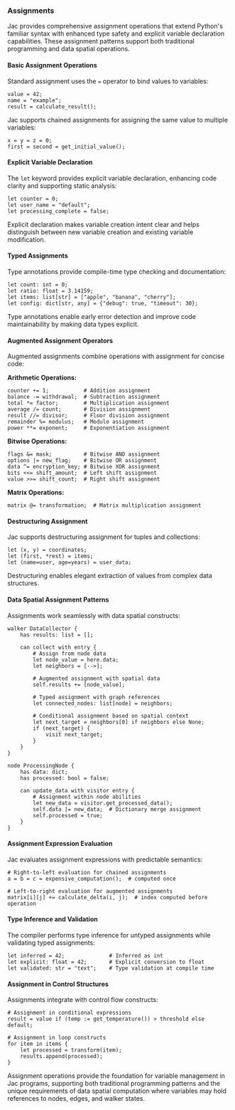 ### Assignments

Jac provides comprehensive assignment operations that extend Python's familiar syntax with enhanced type safety and explicit variable declaration capabilities. These assignment patterns support both traditional programming and data spatial operations.

#### Basic Assignment Operations

Standard assignment uses the `=` operator to bind values to variables:

```jac
value = 42;
name = "example";
result = calculate_result();
```

Jac supports chained assignments for assigning the same value to multiple variables:

```jac
x = y = z = 0;
first = second = get_initial_value();
```

#### Explicit Variable Declaration

The `let` keyword provides explicit variable declaration, enhancing code clarity and supporting static analysis:

```jac
let counter = 0;
let user_name = "default";
let processing_complete = false;
```

Explicit declaration makes variable creation intent clear and helps distinguish between new variable creation and existing variable modification.

#### Typed Assignments

Type annotations provide compile-time type checking and documentation:

```jac
let count: int = 0;
let ratio: float = 3.14159;
let items: list[str] = ["apple", "banana", "cherry"];
let config: dict[str, any] = {"debug": true, "timeout": 30};
```

Type annotations enable early error detection and improve code maintainability by making data types explicit.

#### Augmented Assignment Operators

Augmented assignments combine operations with assignment for concise code:

**Arithmetic Operations:**
```jac
counter += 1;           # Addition assignment
balance -= withdrawal;  # Subtraction assignment
total *= factor;        # Multiplication assignment
average /= count;       # Division assignment
result //= divisor;     # Floor division assignment
remainder %= modulus;   # Modulo assignment
power **= exponent;     # Exponentiation assignment
```

**Bitwise Operations:**
```jac
flags &= mask;          # Bitwise AND assignment
options |= new_flag;    # Bitwise OR assignment
data ^= encryption_key; # Bitwise XOR assignment
bits <<= shift_amount;  # Left shift assignment
value >>= shift_count;  # Right shift assignment
```

**Matrix Operations:**
```jac
matrix @= transformation;  # Matrix multiplication assignment
```

#### Destructuring Assignment

Jac supports destructuring assignment for tuples and collections:

```jac
let (x, y) = coordinates;
let (first, *rest) = items;
let (name=user, age=years) = user_data;
```

Destructuring enables elegant extraction of values from complex data structures.

#### Data Spatial Assignment Patterns

Assignments work seamlessly with data spatial constructs:

```jac
walker DataCollector {
    has results: list = [];
    
    can collect with entry {
        # Assign from node data
        let node_value = here.data;
        let neighbors = [-->];
        
        # Augmented assignment with spatial data
        self.results += [node_value];
        
        # Typed assignment with graph references
        let connected_nodes: list[node] = neighbors;
        
        # Conditional assignment based on spatial context
        let next_target = neighbors[0] if neighbors else None;
        if (next_target) {
            visit next_target;
        }
    }
}

node ProcessingNode {
    has data: dict;
    has processed: bool = false;
    
    can update_data with visitor entry {
        # Assignment within node abilities
        let new_data = visitor.get_processed_data();
        self.data |= new_data;  # Dictionary merge assignment
        self.processed = true;
    }
}
```

#### Assignment Expression Evaluation

Jac evaluates assignment expressions with predictable semantics:

```jac
# Right-to-left evaluation for chained assignments
a = b = c = expensive_computation();  # computed once

# Left-to-right evaluation for augmented assignments
matrix[i][j] += calculate_delta(i, j);  # index computed before operation
```

#### Type Inference and Validation

The compiler performs type inference for untyped assignments while validating typed assignments:

```jac
let inferred = 42;              # Inferred as int
let explicit: float = 42;       # Explicit conversion to float
let validated: str = "text";    # Type validation at compile time
```

#### Assignment in Control Structures

Assignments integrate with control flow constructs:

```jac
# Assignment in conditional expressions
result = value if (temp := get_temperature()) > threshold else default;

# Assignment in loop constructs
for item in items {
    let processed = transform(item);
    results.append(processed);
}
```

Assignment operations provide the foundation for variable management in Jac programs, supporting both traditional programming patterns and the unique requirements of data spatial computation where variables may hold references to nodes, edges, and walker states.
